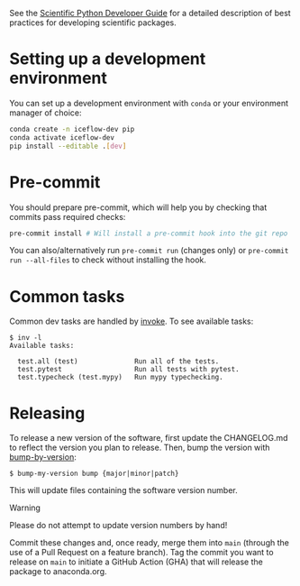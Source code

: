 See the [Scientific Python Developer Guide][spc-dev-intro] for a detailed
description of best practices for developing scientific packages.

[spc-dev-intro]: https://learn.scientific-python.org/development/

# Setting up a development environment

You can set up a development environment with `conda` or your environment manager of
choice:

```bash
conda create -n iceflow-dev pip
conda activate iceflow-dev
pip install --editable .[dev]
```

# Pre-commit

You should prepare pre-commit, which will help you by checking that commits pass
required checks:

```bash
pre-commit install # Will install a pre-commit hook into the git repo
```

You can also/alternatively run `pre-commit run` (changes only) or
`pre-commit run --all-files` to check without installing the hook.

# Common tasks

Common dev tasks are handled by [invoke](https://www.pyinvoke.org/). To see
available tasks:

```
$ inv -l
Available tasks:

  test.all (test)              Run all of the tests.
  test.pytest                  Run all tests with pytest.
  test.typecheck (test.mypy)   Run mypy typechecking.
```

# Releasing

To release a new version of the software, first update the CHANGELOG.md to
reflect the version you plan to release. Then, bump the version with
[bump-by-version](https://github.com/callowayproject/bump-my-version):

```
$ bump-my-version bump {major|minor|patch}
```

This will update files containing the software version number.

> [!WARNING]
> Please do not attempt to update version numbers by hand!

Commit these changes and, once ready, merge them into `main` (through the use of a Pull
Request on a feature branch). Tag the commit you want to release on `main` to initiate a
GitHub Action (GHA) that will release the package to anaconda.org.
